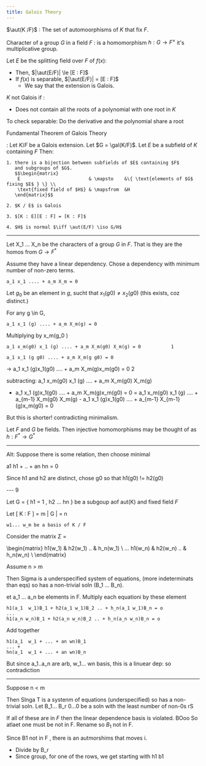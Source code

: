 ```yaml
---
title: Galois Theory
---
```


$\aut(K /F)$
:   The set of automoorphisms of $K$ that fix $F$.

Character of a group $G$ in a field $F$
:   is a homomorphism $h: G \to F^\times$ it's multiplicative group.


Let $E$ be the splitting field over $F$ of $f(x)$:

-   Then, $|\aut(E/F)| \le [E : F]$
-   If $f(x)$ is separable, $|\aut(E/F)| = [E : F]$
    -   We say that the extension is Galois.

$K$ not Galois if :

- Does not contain all the roots of a polynomial with one root in $K$

To check separable: Do the derivative and the polynomial share a root

Fundamental Theorem of Galois Theory

: Let $K/F$ be a Galois extension. Let $G = \gal(K/F)$.
  Let $E$ be a subfield of $K$ containing $F$
  Then:

    1. there is a bijection between subfields of $E$ containing $F$
       and subgroups of $G$.
       $$\begin{matrix}
        E                         & \mapsto    &\{ \text{elements of $G$ fixing $E$ } \} \\
        \text{fixed field of $H$} & \mapsfrom  &H
       \end{matrix}$$

    2. $K / E$ is Galois
    
    3. $[K : E][E : F] = [K : F]$
    
    4. $H$ is normal $\iff \aut(E/F) \iso G/H$

---

Let X_1 ... X_n be the characters of a group $G$ in $F$.
That is they are the homos from $G \to F^*$

Assume they have a linear dependency. Chose a dependency with 
minimum number of non-zero terms. 

    a_1 x_1 .... + a_m X_m = 0

Let $g_0$ be an element in $g$, sucht that $x_1(g0) \ne x_2(g0)$ (this exists, coz distinct.)

For any g \in G, 

    a_1 x_1 (g) .... + a_m X_m(g) = 0
    
Multiplying by x_m(g_0 )


    a_1 x_m(g0) x_1 (g) .... + a_m X_m(g0) X_m(g) = 0           1
 
    a_1 x_1 (g g0) .... + a_m X_m(g g0) = 0
->  a_1 x_1 (g)x_1(g0) .... + a_m X_m(g)x_m(g0) = 0             2

subtracting:
    a_1 x_m(g0) x_1 (g) .... + a_m X_m(g0) X_m(g)
-   a_1 x_1 (g)x_1(g0)  .... + a_m X_m(g)x_m(g0) = 0
=   a_1 x_m(g0) x_1 (g) .... + a_{m-1} X_m(g0) X_m(g) -
    a_1 x_1 (g)x_1(g0)  .... + a_{m-1} X_{m-1}(g)x_m(g0) = 0
    
But this is shorter! contradicting minimalism.

Let $F$ and $G$ be fields. Then injective homomorphisms may be thought
of as $h: F^* \to G^*$   

---

Alt: Suppose there is some relation, then choose minimal

a1 h1 + .. + an hn = 0

Since h1 and h2 are distinct, chose g0 so that h1(g0) != h2(g0)

--- 9

Let G = { h1 = 1 , h2 ... hn } be a subgoup aof aut(K) and fixed field $F$

Let [ K : F ] = m
    | G |     = n
    
    w1... w_m be a basis of K / F
    
Consider the matrix $\Sigma$ = 


\begin{matrix}
    h1(w_1) & h2(w_1) .. & h_n(w_1) \\
    ...
    h1(w_n) & h2(w_n) .. & h_n(w_n) \\
\end{matrix}
    
Assume n > m

Then Sigma is a  underspecified system of equations, (more indeterminats
than eqs) so has a non-trivial soln (B_1 ... B_n).

et a_1 ... a_n be elements in F. Multiply each equationi by these element

    h1(a_1  w_1)B_1 + h2(a_1 w_1)B_2 .. + h_n(a_1 w_1)B_n = o
    ...
    h1(a_n w_n)B_1 + h2(a_n w_n)B_2 .. + h_n(a_n w_n)B_n = o

Add together

    h1(a_1  w_1 + ... + an wn)B_1
    ... + 
    hn(a_1  w_1 + ... + an wn)B_n

But since a_1..a_n are arb, w_1... wn basis, this is a linuear dep: so contradiction

---

Suppose n < m

Then SInga T is a systenm of equations (underspecified) so has a non-trivial soln.
Let B_1... B_r 0...0 be a soln with the least number of non-0s rS

If all of these are in $F$ then the linear dependence basis is violated. BOoo
So atlaet one must be not in F. Rename so $B_1$ not in F.

Since B1 not in F , there is an autmorshims that moves i.

- Divide by B_r
- Since group, for one of the rows, we get starting with h1 b1

